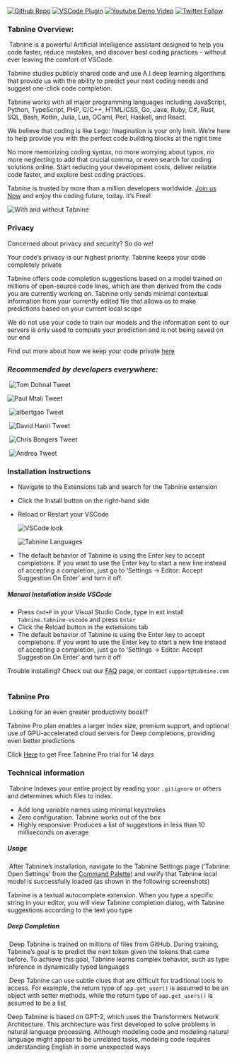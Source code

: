 [twitter-shield]: https://img.shields.io/twitter/follow/Tabnine_?style=social
[twitter-url]: https://bit.ly/2WHsEtD
[github-shield]: https://img.shields.io/github/stars/codota/Tabnine?style=social
[github-url]: https://bit.ly/36iGtUU
[vscode-shield]: https://img.shields.io/visual-studio-marketplace/r/TabNine.tabnine-vscode?logo=visual-studio-code&style=social
[vscode-url]: https://bit.ly/3pqj7o2
[youtube-shield]: https://img.shields.io/youtube/views/TKLkXh_c-Gw?style=social
[youtube-url]: https://bit.ly/36slY7c

[![Github Repo][github-shield]][github-url]
[![VSCode Plugin][vscode-shield]][vscode-url]
[![Youtube Demo Video][youtube-shield]][youtube-url]
[![Twitter Follow][twitter-shield]][twitter-url]

### **Tabnine Overview:**

​
Tabnine is a powerful Artificial Intelligence assistant designed to help you code faster, reduce mistakes, and discover best coding practices - without ever leaving the comfort of VSCode.
​

Tabnine studies publicly shared code and use A.I deep learning algorithms that provide us with the ability to predict your next coding needs and suggest one-click code completion.
​

Tabnine works with all major programming languages including JavaScript, Python, TypeScript, PHP, C/C++, HTML/CSS, Go, Java, Ruby, C#, Rust, SQL, Bash, Kotlin, Julia, Lua, OCaml, Perl, Haskell, and React.
​

We believe that coding is like Lego: Imagination is your only limit.
We’re here to help provide you with the perfect code building blocks at the right time
​

No more memorizing coding syntax, no more worrying about typos, no more neglecting to add that crucial comma, or even search for coding solutions online. Start reducing your development costs, deliver reliable code faster, and explore best coding practices.
​

Tabnine is trusted by more than a million developers worldwide. [Join us Now](https://www.tabnine.com/install) and enjoy the coding future, today. It’s Free!
​

![With and without Tabnine](https://github.com/codota/TabNine/raw/master/with-and-without-tabnine.gif)

### **Privacy**

Concerned about privacy and security? So do we!
​

Your code’s privacy is our highest priority. Tabnine keeps your code completely private
​

Tabnine offers code completion suggestions based on a model trained on millions of open-source code lines, which are then derived from the code you are currently working on. Tabnine only sends minimal contextual information from your currently edited file that allows us to make predictions based on your current local scope
​

We do not use your code to train our models and the information sent to our servers is only used to compute your prediction and is not being saved on our end

Find out more about how we keep your code private [here](https://www.codota.com/tabnine-code-privacy)

### **_Recommended by developers everywhere:_**

​
![Tom Dohnal Tweet](https://raw.githubusercontent.com/codota/tabnine-vscode/master/assets/twitter-ps-1.png)
​

![Paul Mtali Tweet](https://raw.githubusercontent.com/codota/tabnine-vscode/master/assets/twitter-ps-2.png)

​
![albertgao Tweet](https://raw.githubusercontent.com/codota/tabnine-vscode/master/assets/twitter-ps-3.png)

​
![David Hariri Tweet](https://raw.githubusercontent.com/codota/tabnine-vscode/master/assets/twitter-ps-4.png)

​
![Chris Bongers Tweet](https://raw.githubusercontent.com/codota/tabnine-vscode/master/assets/twitter-ps-5.png)

​
![Andrea Tweet](https://raw.githubusercontent.com/codota/tabnine-vscode/master/assets/twitter-ps-6.png)
​

### **Installation Instructions**

- Navigate to the Extensions tab and search for the Tabnine extension
  ​
- Click the Install button on the right-hand side
  ​
- Reload or Restart your VSCode
  ​

  ![VSCode look](https://raw.githubusercontent.com/codota/tabnine-vscode/master/assets/vscode-ext-ps.png)
  ​

  ![Tabnine Languages](https://raw.githubusercontent.com/codota/tabnine-vscode/master/assets/tabnine-langs.png)

- The default behavior of Tabnine is using the Enter key to accept completions.
  If you want to use the Enter key to start a new line instead of accepting a completion, just go to ‘Settings → Editor: Accept Suggestion On Enter’ and turn it off.
  ​

##### **Manual Installation inside VSCode**

- Press `Cmd+P` in your Visual Studio Code, type in ext install `Tabnine.tabnine-vscode` and press `Enter`
  ​
- Click the Reload button in the extensions tab
  ​
- The default behavior of Tabnine is using the Enter key to accept completions. If you want to use the Enter key to start a new line instead of accepting a completion, just go to ‘Settings → Editor: Accept Suggestion On Enter’ and turn it off

Trouble installing? Check out our [FAQ](https://www.tabnine.com/faq) page, or contact `support@tabnine.com`
​

### **Tabnine Pro**

​
Looking for an even greater productivity boost?
​

Tabnine Pro plan enables a larger index size, premium support, and optional use of GPU-accelerated cloud servers for Deep completions, providing even better predictions
​

Click [Here](https://www.tabnine.com/trial) to get Free Tabnine Pro trial for 14 days

### **Technical information**

​
Tabnine Indexes your entire project by reading your `.gitignore` or others and determines which files to index.

- Add long variable names using minimal keystrokes
- Zero configuration. Tabnine works out of the box
- Highly responsive: Produces a list of suggestions in less than 10 milliseconds on average
  ​

##### **Usage**

​
After Tabnine’s installation, navigate to the Tabnine Settings page (‘Tabnine: Open Settings’ from the [Command Palette](https://code.visualstudio.com/docs/getstarted/userinterface#_command-palette)) and verify that Tabnine local model is successfully loaded (as shown in the following screenshots)
​

Tabnine is a textual autocomplete extension. When you type a specific string in your editor, you will view Tabnine completion dialog, with Tabnine suggestions according to the text you type
​

##### **Deep Completion**

​
Deep Tabnine is trained on millions of files from GitHub. During training, Tabnine’s goal is to predict the next token given the tokens that came before. To achieve this goal, Tabnine learns complex behavior, such as type inference in dynamically typed languages

​
Deep Tabnine can use subtle clues that are difficult for traditional tools to access. For example,
the return type of `app.get_user()` is assumed to be an object with setter methods, while the return type of `app.get_users()` is assumed to be a list
​

Deep Tabnine is based on GPT-2, which uses the Transformers Network Architecture. This architecture was first developed to solve problems in natural language processing. Although modeling code and modeling natural language might appear to be unrelated tasks, modeling code requires understanding English in some unexpected ways
